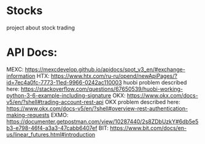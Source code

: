 # Stocks
project about stock trading
# API Docs:
MEXC: https://mexcdevelop.github.io/apidocs/spot_v3_en/#exchange-information
HTX: https://www.htx.com/ru-ru/opend/newApiPages/?id=7ec4a0fc-7773-11ed-9966-0242ac110003
huobi problem described here: https://stackoverflow.com/questions/67650539/huobi-working-python-3-6-example-including-signature
OKX: https://www.okx.com/docs-v5/en/?shell#trading-account-rest-api
OKX problem described here: https://www.okx.com/docs-v5/en/?shell#overview-rest-authentication-making-requests
EXMO: https://documenter.getpostman.com/view/10287440/2s8ZDbUzkY#6db5e5b3-e798-46f4-a3a3-47cabb6407ef
BIT: https://www.bit.com/docs/en-us/linear_futures.html#introduction